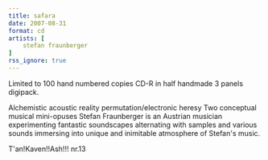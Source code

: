 ```yaml
---
title: safara
date: 2007-08-31
format: cd
artists: [
    stefan fraunberger
]
rss_ignore: true
---
```

Limited to 100 hand numbered copies CD-R in half handmade 3 panels digipack.

Alchemistic acoustic reality permutation/electronic heresy Two conceptual
musical mini-opuses Stefan Fraunberger is an Austrian musician experimenting
fantastic soundscapes alternating with samples and various sounds immersing into
unique and inimitable atmosphere of Stefan's music.

T'an!Kaven!!Ash!!! nr.13
